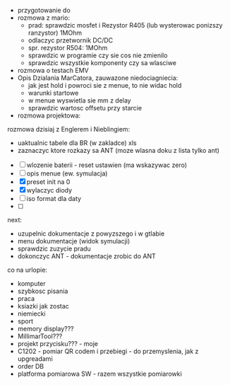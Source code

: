 - przygotowanie do 
- rozmowa z mario:
	- prad: sprawdzic mosfet i Rezystor R405 (lub wysterowac ponizszy ranzystor) 1MOhm
	- odlaczyc przetwornik DC/DC
	- spr. rezystor R504: 1MOhm
	- sprawdzic w programie czy sie cos nie zmienilo
	- sprawdzic wszystkie komponenty czy sa wlasciwe
- rozmowa o testach EMV
- Opis Dzialania MarCatora, zauwazone niedociagniecia:
	- jak jest hold i powroci sie z menue, to nie widac hold
	- warunki startowe
	- w menue wyswietla sie mm z delay
	- sprawdzic wartosc offsetu przy starcie
- rozmowa projektowa:
	

rozmowa dzisiaj z Englerem i Nieblingiem:
- uaktualnic tabele dla BR (w zakladce) xls
- zaznaczyc ktore rozkazy sa ANT (moze wlasna doku z lista tylko ant)
- [ ] wlozenie baterii - reset ustawien (ma wskazywac zero)
- [ ] opis menue (ew. symulacja)
- [x] preset init na 0
- [x] wylaczyc diody
- [ ] iso format dla daty
- [ ] 

next:
- uzupelnic dokumentacje z powyzszego i w gtlabie
- menu dokumentacje (widok symulacji)
- sprawdzic zuzycie pradu
- dokonczyc ANT - dokumentacje zrobic do ANT

co na urlopie:
- komputer
- szybkosc pisania
- praca
- ksiazki jak zostac
- niemiecki
- sport
- memory display???
- MillimarTool???
- projekt przycisku??? - moje
- C1202 - pomiar QR codem i przebiegi - do przemyslenia, jak z upgreadami
- order DB
- platforma pomiarowa SW - razem wszystkie pomiarowki